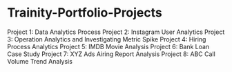 # Trainity-Portfolio-Projects

Project 1: Data Analytics Process
Project 2: Instagram User Analytics
Project 3: Operation Analytics and Investigating Metric Spike
Project 4: Hiring Process Analytics
Project 5: IMDB Movie Analysis
Project 6: Bank Loan Case Study
Project 7: XYZ Ads Airing Report Analysis
Project 8: ABC Call Volume Trend Analysis
